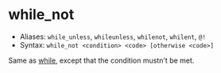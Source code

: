 # while_not

- Aliases: `while_unless`, `whileunless`, `whilenot`, `whilent`, `@!`
- Syntax: `while_not <condition> <code> [otherwise <code>]`

Same as [while](while), except that the condition mustn't be met.
